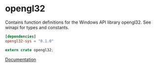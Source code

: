# opengl32 #
Contains function definitions for the Windows API library opengl32. See winapi for types and constants.

```toml
[dependencies]
opengl32-sys = "0.1.0"
```

```rust
extern crate opengl32;
```

[Documentation](https://retep998.github.io/doc/opengl32/)

